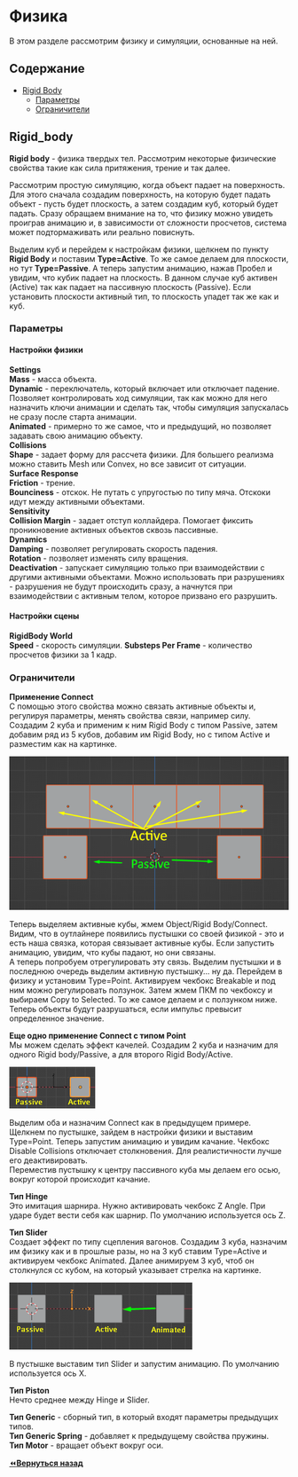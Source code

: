 # Физика

В этом разделе рассмотрим физику и симуляции, основанные на ней.

## Содержание

- [Rigid Body](#Rigid_body)
  - [Параметры](#Параметры)
  - [Ограничители](#Ограничители)

## Rigid_body

**Rigid body** - физика твердых тел. Рассмотрим некоторые физические свойства такие как сила притяжения, трение и так далее.

Рассмотрим простую симуляцию, когда объект падает на поверхность. Для этого сначала создадим поверхность, на которую будет падать объект - пусть будет плоскость, а затем создадим куб, который будет падать. Сразу обращаем внимание на то, что физику можно увидеть проиграв анимацию и, в зависимости от сложности просчетов, система может подтормаживать или реально повиснуть.

Выделим куб и перейдем к настройкам физики, щелкнем по пункту **Rigid Body** и поставим **Type=Active**. То же самое делаем для плоскости, но тут **Type=Passive**. А теперь запустим анимацию, нажав Пробел и увидим, что кубик падает на плоскость. В данном случае куб активен (Active) так как падает на пассивную плоскость (Passive). Если установить плоскости активный тип, то плоскость упадет так же как и куб.

### Параметры

#### Настройки физики

**Settings**  
**Mass** - масса объекта.  
**Dynamic** - переключатель, который включает или отключает падение. Позволяет контролировать ход симуляции, так как можно для него назначить ключи анимации и сделать так, чтобы симуляция запускалась не сразу после старта анимации.  
**Animated** - примерно то же самое, что и предыдущий, но позволяет задавать свою анимацию объекту.  
**Collisions**  
**Shape** - задает форму для рассчета физики. Для большего реализма можно ставить Mesh или Convex, но все зависит от ситуации.  
**Surface Response**  
**Friction** - трение.  
**Bounciness** - отскок. Не путать с упругостью по типу мяча. Отскоки идут между активными объектами.  
**Sensitivity**  
**Collision Margin** - задает отступ коллайдера. Помогает фиксить проникновение активных объектов сквозь пассивные.  
**Dynamics**  
**Damping** - позволяет регулировать скорость падения.  
**Rotation** - позволяет изменять силу вращения.  
**Deactivation** - запускает симуляцию только при взаимодействии с другими активными объектами. Можно использовать при разрушениях - разрушения не будут происходить сразу, а начнутся при взаимодействии с активным телом, которое призвано его разрушить.  

#### Настройки сцены

**RigidBody World**  
**Speed** - скорость симуляции.
**Substeps Per Frame** - количество просчетов физики за 1 кадр.

### Ограничители

**Применение Connect**  
С помощью этого свойства можно связать активные объекты и, регулируя параметры, менять свойства связи, например силу.  
Создадим 2 куба и применим к ним Rigid Body с типом Passive, затем добавим ряд из 5 кубов, добавим им Rigid Body, но с типом Active и разместим как на картинке.

![img](01.png)

Теперь выделяем активные кубы, жмем Object/Rigid Body/Connect. Видим, что в оутлайнере появились пустышки со своей физикой - это и есть наша связка, которая связывает активные кубы. Если запустить анимацию, увидим, что кубы падают, но они связаны.  
А теперь попробуем отрегулировать эту связь. Выделим пустышки и в последнюю очередь выделим активную пустышку... ну да. Перейдем в физику и установим Type=Point. Активируем чекбокс Breakable и под ним можно регулировать ползунок. Затем жмем ПКМ по чекбоксу и выбираем Copy to Selected. То же самое делаем и с ползунком ниже.  
Теперь объекты будут разрушаться, если импульс превысит определенное значение.

**Еще одно применение Connect с типом Point**  
Мы можем сделать эффект качелей. Создадим 2 куба и назначим для одного Rigid body/Passive, а для второго Rigid Body/Active.

![img](02.png)

Выделим оба и назначим Connect как в предыдущем примере. Щелкнем по пустышке, зайдем в настройки физики и выставим Type=Point. Теперь запустим анимацию и увидим качание. Чекбокс Disable Collisions отключает столкновения. Для реалистичности лучше его деактивировать.  
Переместив пустышку к центру пассивного куба мы делаем его осью, вокруг которой происходит качание.

**Тип Hinge**  
Это имитация шарнира. Нужно активировать чекбокс Z Angle. При ударе будет вести себя как шарнир. По умолчанию используется ось Z.

**Тип Slider**  
Создает эффект по типу сцепления вагонов. Создадим 3 куба, назначим им физику как и в прошлые разы, но на 3 куб ставим Type=Active и активируем чекбокс Animated. Далее анимируем 3 куб, чтоб он столкнулся сс кубом, на который указывает стрелка на картинке.

![img](03.png)

В пустышке выставим тип Slider и запустим анимацию. По умолчанию используется ось X.

**Тип Piston**  
Нечто среднее между Hinge и Slider. 

**Тип Generic** - сборный тип, в который входят параметры предыдущих типов.  
**Тип Generic Spring** - добавляет к предыдущему свойства пружины.  
**Тип Motor** - вращает объект вокруг оси.




[:rewind:**Вернуться назад**](../../../../README.md)